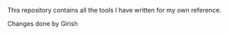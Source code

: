 This repository contains all the tools I have written for my own reference.


Changes done by Girish


